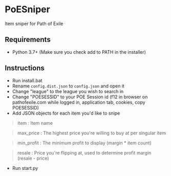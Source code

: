 # PoESniper
Item sniper for Path of Exile

## Requirements
* Python 3.7+ (Make sure you check add to PATH in the installer)

## Instructions
* Run install.bat
* Rename `config.dist.json` to `config.json` and open it
* Change "league" to the league you wish to search in
* Change "POESESSID" to your POE Session id (f12 in browser on pathofexile.com while logged in, application tab, cookies, copy POESESSID)
* Add JSON objects for each item you'd like to snipe

> item : Item name
 
> max_price : The highest price you're willing to buy at per singular item

> min_profit : The minimum profit to display (margin * item count)
 
> resale : Price you're flipping at, used to determine profit margin (resale - price)

* Run start.py